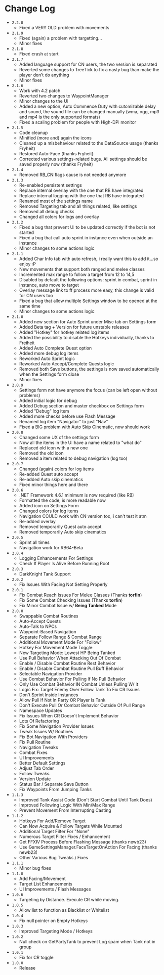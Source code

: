 # Change Log
- `2.2.0`
  - Fixed a VERY OLD problem with movements
- `2.1.9`
  - Fixed (again) a problem with targetting...
  - Minor fixes
- `2.1.8`
  - Fixed crash at start
- `2.1.7`
  - Added language support for CN users, the two version is separated
  - Reverted some changes to TreeTick to fix a nasty bug than make the player don't do anything
  - Minor fixes
- `2.1.6`
  - Work with 4.2 patch
  - Reverted two changes to WaypointManager
  - Minor changes to the UI
  - Added a new option, Auto Commence Duty with cutomizable delay and sound, the sound file can be changed manually (wma, ogg, mp3 and mp4 is the only supported formats)
  - Fixed a scaling problem for people with High-DPI monitor
- `2.1.5`
  - Code cleanup
  - Minified (more and) again the icons
  - Cleaned up a misbehaviour related to the DataSource usage (thanks Fryheit)
  - Restored Auto-Face (thanks Fryheit)
  - Corrected various settings-related bugs. All settings should be saved properly now (thanks Fryheit)
- `2.1.4`
  - Removed RB_CN flags cause is not needed anymore
- `2.1.3`
  - Re-enabled persistent settings
  - Replace internal overlay with the one that RB have integrated
  - Replace internal logging with the one that RB have integrated
  - Renamed most of the settings name
  - Removed Targeting tab and all things related, like settings
  - Removed all debug checks
  - Changed all colors for logs and overlay
- `2.1.2`
  - Fixed a bug that prevent UI to be updated correctly if the bot is not started
  - Fixed a bug that call auto sprint in instance even when outside an instance
  - Minor changes to some actions logic
- `2.1.1`
  - Added Char Info tab with auto refresh, i really want this to add it...so enjoy :P
  - New movements that support both ranged and melee classes
  - Incremented max range to follow a target from 12 to 14,5
  - Disabled by default the following options: sprint in combat, sprint in instance, auto move to target
  - Overlay message link to ff process more easy, this change is valid for CN users too
  - Fixed a bug that allow multiple Settings window to be opened at the same time
  - Minor changes to some actions logic
- `2.1.0`
  - Added new section for Auto Sprint under Misc tab on Settings form
  - Added Beta tag + Version for future unstable releases
  - Added "Hotkey" for hotkey related log items
  - Added the possibility to disable the Hotkeys individually, thanks to Freiheit
  - Added Auto Complete Quest option
  - Added more debug log items
  - Reworked Auto Sprint logic
  - Reworked Auto Accept/Complete Quests logic
  - Removed both Save buttons, the settings is now saved automatically when the Settings form close
  - Minor fixes
- `2.0.9`
  - Settings form not have anymore the focus (can be left open without problems)
  - Added initial logic for debug
  - Added Debug section and master checkbox on Settings form
  - Added "Debug" log item
  - Added more checks before use Flash Message
  - Renamed log item "Navigator" to just "Nav" 
  - Fixed a BIG problem with Auto Skip Cinematic, now should work
- `2.0.8`
  - Changed some UX of the settings form
  - Now all the items in the UI have a name related to "what do"
  - Replaced old icon with a new one
  - Removed the old icon
  - Removed a item related to debug navigation (log too)
- `2.0.7`
  - Changed (again) colors for log items
  - Re-added Quest auto accept
  - Re-added Auto skip cinematics
  - Fixed minor things here and there
- `2.0.6`
  - .NET Framework 4.6.1 minimum is now required (like RB)
  - Formatted the code, is more readable now
  - Added icon on Settings Form
  - Changed colors for log items
  - Navigation COULD work with CN version too, i can't test it atm
  - Re-added overlay
  - Removed temporarily Quest auto accept
  - Removed temporarily Auto skip cinematics
- `2.0.5`
  - Sprint all times
  - Navigation work for RB64-Beta
- `2.0.4`
  - Logging Enhancements For Settings
  - Check If Player Is Alive Before Running Root
- `2.0.3`
  - DarkKnight Tank Support
- `2.0.2`
  - Fix Issues With Facing Not Setting Properly
- `2.0.1`
  - Fix Combat Reach Issues For Melee Classes (Thanks **torfin**)
  - Fix Some Combat Checking Issues (Thanks **torfin**)
  - Fix Minor Combat Issue w/ **Being Tanked** Mode
- `2.0.0`
  - Swappable Combat Routines
  - Auto-Accept Quests
  - Auto-Talk to NPCs
  - Waypoint-Based Navigation
  - Separate Follow Range & Combat Range
  - Additional Movement Mode For "Follow"
  - Hotkey For Movement Mode Toggle
  - New Targeting Mode: Lowest HP Being Tanked
  - Use Pull Behavior When Attacking Out Of Combat
  - Enable / Disable Combat Routine Rest Behavior
  - Enable / Disable Combat Routine Pull Buff Behavior
  - Selectable Navigation Provider
  - Use Combat Behavior For Pulling If No Pull Behavior
  - Only Use Combat Behavior IN Combat Unless Pulling W/ It
  - Logic Fix: Target Enemy Over Follow Tank To Fix CR Issues
  - Don't Sprint Inside Instances
  - Allow Pull If Not In Party OR Player Is Tank
  - Don't Execute Pull Or Combat Behavior Outside Of Pull Range
  - Namespace Updates
  - Fix Issues When CR Doesn't Implement Behavior
  - Lots Of Refactoring
  - Fix Some Navigation Provider Issues
  - Tweak Issues W/ Routines
  - Fix Bot Navigation With Providers
  - Fix Pull Routine
  - Navigation Tweaks
  - Combat Fixes
  - UI Improvements
  - Better Default Settings
  - Adjust Tab Order
  - Follow Tweaks
  - Version Update
  - Status Bar / Separate Save Button
  - Fix Waypoints From Jumping Tanks
- `1.1.3`
  - Improved Tank Assist Code (Don't Start Combat Until Tank Does)
  - Improved Following Logic With Min/Max Range
  - Prevent Movement From Interrupting Casting
- `1.1.2`
  - Hotkeys For Add/Remove Target
  - Can Now Acquire & Follow Targets While Mounted
  - Additional Target Filter For "None"
  - Numerous Target Filter Fixes / Enhancement
  - Get FFXIV Process Before Flashing Message (thanks newb23)
  - Use GameSettingsManager.FaceTargetOnAction For Facing (thanks newb23)
  - Other Various Bug Tweaks / Fixes
- `1.1.1`
  - Minor bug fixes
- `1.1.0`
  - Add Facing/Movement
  - Target List Enhancements
  - UI Improvements / Flash Messages
- `1.0.6`
  - Targeting by Distance. Execute CR while moving.
- `1.0.5`
  - Allow list to function as Blacklist or Whitelist
- `1.0.4`
  - Fix null pointer on Empty Hotkeys
- `1.0.3`
  - Improved Targeting Mode / Hotkeys
- `1.0.2`
  - Null check on GetPartyTank to prevent Log spam when Tank not in group
- `1.0.1`
  - Fix for CR toggle
- `1.0.0`
  - Release